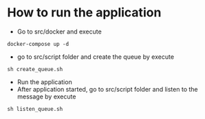 # How to run the application

- Go to src/docker and execute

```shell script
docker-compose up -d
```

- go to src/script folder and create the queue by execute

```shell script
sh create_queue.sh
``` 

- Run the application
- After application started, go to src/script folder and listen to the message by execute

```shell script
sh listen_queue.sh
```
